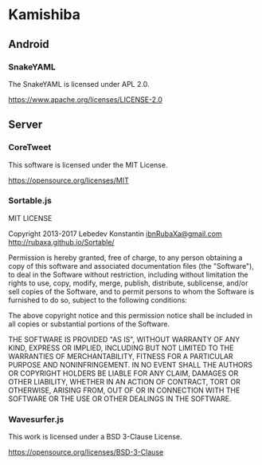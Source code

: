 # Kamishiba

## Android

### SnakeYAML

The SnakeYAML is licensed under APL 2.0.

https://www.apache.org/licenses/LICENSE-2.0

## Server

### CoreTweet

This software is licensed under the MIT License.

https://opensource.org/licenses/MIT

### Sortable.js

MIT LICENSE

Copyright 2013-2017 Lebedev Konstantin ibnRubaXa@gmail.com http://rubaxa.github.io/Sortable/

Permission is hereby granted, free of charge, to any person obtaining a copy of this software and associated documentation files (the "Software"), to deal in the Software without restriction, including without limitation the rights to use, copy, modify, merge, publish, distribute, sublicense, and/or sell copies of the Software, and to permit persons to whom the Software is furnished to do so, subject to the following conditions:

The above copyright notice and this permission notice shall be included in all copies or substantial portions of the Software.

THE SOFTWARE IS PROVIDED "AS IS", WITHOUT WARRANTY OF ANY KIND, EXPRESS OR IMPLIED, INCLUDING BUT NOT LIMITED TO THE WARRANTIES OF MERCHANTABILITY, FITNESS FOR A PARTICULAR PURPOSE AND NONINFRINGEMENT. IN NO EVENT SHALL THE AUTHORS OR COPYRIGHT HOLDERS BE LIABLE FOR ANY CLAIM, DAMAGES OR OTHER LIABILITY, WHETHER IN AN ACTION OF CONTRACT, TORT OR OTHERWISE, ARISING FROM, OUT OF OR IN CONNECTION WITH THE SOFTWARE OR THE USE OR OTHER DEALINGS IN THE SOFTWARE.

### Wavesurfer.js

This work is licensed under a BSD 3-Clause License.

https://opensource.org/licenses/BSD-3-Clause